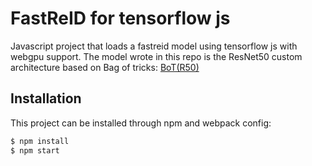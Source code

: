 # FastReID for tensorflow js

Javascript project that loads a fastreid model using tensorflow js with webgpu support. The model wrote in this repo is the ResNet50 custom architecture based on Bag of tricks: [BoT(R50)](https://openaccess.thecvf.com/content_CVPRW_2019/papers/TRMTMCT/Luo_Bag_of_Tricks_and_a_Strong_Baseline_for_Deep_Person_CVPRW_2019_paper.pdf)

## Installation
This project can be installed through npm and webpack config:
```bash
$ npm install
$ npm start
```